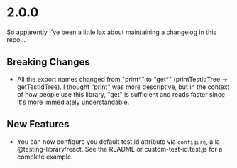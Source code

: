 # 2.0.0

So apparently I've been a little lax about maintaining a changelog in this repo...

## Breaking Changes

- All the export names changed from "print*" to "get*" (printTestIdTree -> getTestIdTree). I thought "print" was more descriptive, but in the context of how people use this library, "get" is sufficient and reads faster since it's more immediately understandable.

## New Features

- You can now configure you default test id attribute via `configure`, a la @testing-library/react. See the README or custom-test-id.test.js for a complete example.
